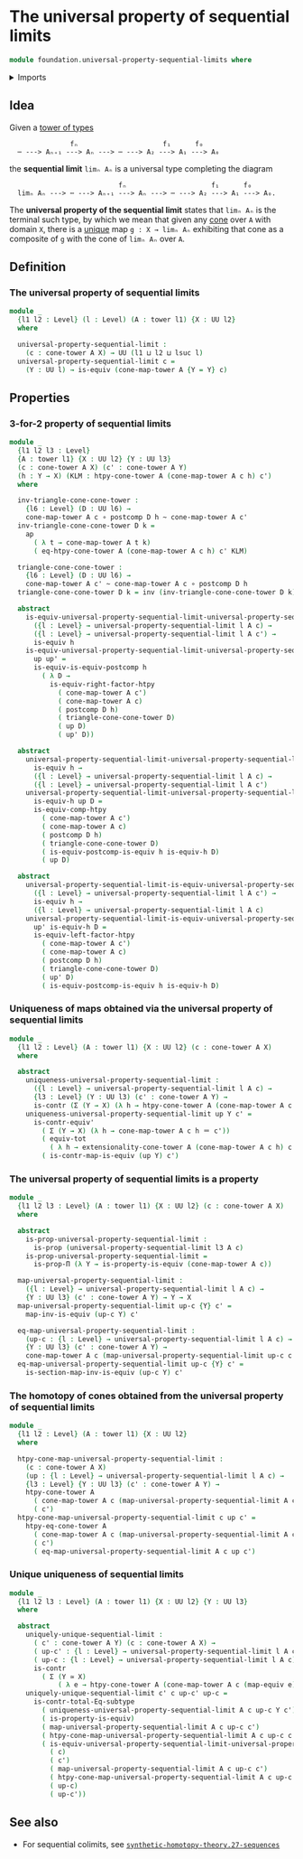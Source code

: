 # The universal property of sequential limits

```agda
module foundation.universal-property-sequential-limits where
```

<details><summary>Imports</summary>

```agda
open import foundation.action-on-identifications-functions
open import foundation.cones-over-towers
open import foundation.dependent-pair-types
open import foundation.equivalences
open import foundation.subtype-identity-principle
open import foundation.towers
open import foundation.universe-levels

open import foundation-core.contractible-maps
open import foundation-core.contractible-types
open import foundation-core.function-types
open import foundation-core.functoriality-dependent-pair-types
open import foundation-core.functoriality-function-types
open import foundation-core.homotopies
open import foundation-core.identity-types
open import foundation-core.propositions
```

</details>

## Idea

Given a [tower of types](foundation.towers.md)

```text
               fₙ                     f₁      f₀
  ⋯ ---> Aₙ₊₁ ---> Aₙ ---> ⋯ ---> A₂ ---> A₁ ---> A₀
```

the **sequential limit** `limₙ Aₙ` is a universal type completing the diagram

```text
                           fₙ                     f₁      f₀
  limₙ Aₙ ---> ⋯ ---> Aₙ₊₁ ---> Aₙ ---> ⋯ ---> A₂ ---> A₁ ---> A₀.
```

The **universal property of the sequential limit** states that `limₙ Aₙ` is the
terminal such type, by which we mean that given any
[cone](foundation.cones-over-towers.md) over `A` with domain `X`, there is a
[unique](foundation-core.contractible-types.md) map `g : X → limₙ Aₙ` exhibiting
that cone as a composite of `g` with the cone of `limₙ Aₙ` over `A`.

## Definition

### The universal property of sequential limits

```agda
module _
  {l1 l2 : Level} (l : Level) (A : tower l1) {X : UU l2}
  where

  universal-property-sequential-limit :
    (c : cone-tower A X) → UU (l1 ⊔ l2 ⊔ lsuc l)
  universal-property-sequential-limit c =
    (Y : UU l) → is-equiv (cone-map-tower A {Y = Y} c)
```

## Properties

### 3-for-2 property of sequential limits

```agda
module _
  {l1 l2 l3 : Level}
  {A : tower l1} {X : UU l2} {Y : UU l3}
  (c : cone-tower A X) (c' : cone-tower A Y)
  (h : Y → X) (KLM : htpy-cone-tower A (cone-map-tower A c h) c')
  where

  inv-triangle-cone-cone-tower :
    {l6 : Level} (D : UU l6) →
    cone-map-tower A c ∘ postcomp D h ~ cone-map-tower A c'
  inv-triangle-cone-cone-tower D k =
    ap
      ( λ t → cone-map-tower A t k)
      ( eq-htpy-cone-tower A (cone-map-tower A c h) c' KLM)

  triangle-cone-cone-tower :
    {l6 : Level} (D : UU l6) →
    cone-map-tower A c' ~ cone-map-tower A c ∘ postcomp D h
  triangle-cone-cone-tower D k = inv (inv-triangle-cone-cone-tower D k)

  abstract
    is-equiv-universal-property-sequential-limit-universal-property-sequential-limit :
      ({l : Level} → universal-property-sequential-limit l A c) →
      ({l : Level} → universal-property-sequential-limit l A c') →
      is-equiv h
    is-equiv-universal-property-sequential-limit-universal-property-sequential-limit
      up up' =
      is-equiv-is-equiv-postcomp h
        ( λ D →
          is-equiv-right-factor-htpy
            ( cone-map-tower A c')
            ( cone-map-tower A c)
            ( postcomp D h)
            ( triangle-cone-cone-tower D)
            ( up D)
            ( up' D))

  abstract
    universal-property-sequential-limit-universal-property-sequential-limit-is-equiv :
      is-equiv h →
      ({l : Level} → universal-property-sequential-limit l A c) →
      ({l : Level} → universal-property-sequential-limit l A c')
    universal-property-sequential-limit-universal-property-sequential-limit-is-equiv
      is-equiv-h up D =
      is-equiv-comp-htpy
        ( cone-map-tower A c')
        ( cone-map-tower A c)
        ( postcomp D h)
        ( triangle-cone-cone-tower D)
        ( is-equiv-postcomp-is-equiv h is-equiv-h D)
        ( up D)

  abstract
    universal-property-sequential-limit-is-equiv-universal-property-sequential-limit :
      ({l : Level} → universal-property-sequential-limit l A c') →
      is-equiv h →
      ({l : Level} → universal-property-sequential-limit l A c)
    universal-property-sequential-limit-is-equiv-universal-property-sequential-limit
      up' is-equiv-h D =
      is-equiv-left-factor-htpy
        ( cone-map-tower A c')
        ( cone-map-tower A c)
        ( postcomp D h)
        ( triangle-cone-cone-tower D)
        ( up' D)
        ( is-equiv-postcomp-is-equiv h is-equiv-h D)
```

### Uniqueness of maps obtained via the universal property of sequential limits

```agda
module _
  {l1 l2 : Level} (A : tower l1) {X : UU l2} (c : cone-tower A X)
  where

  abstract
    uniqueness-universal-property-sequential-limit :
      ({l : Level} → universal-property-sequential-limit l A c) →
      {l3 : Level} (Y : UU l3) (c' : cone-tower A Y) →
      is-contr (Σ (Y → X) (λ h → htpy-cone-tower A (cone-map-tower A c h) c'))
    uniqueness-universal-property-sequential-limit up Y c' =
      is-contr-equiv'
        ( Σ (Y → X) (λ h → cone-map-tower A c h ＝ c'))
        ( equiv-tot
          ( λ h → extensionality-cone-tower A (cone-map-tower A c h) c'))
        ( is-contr-map-is-equiv (up Y) c')
```

### The universal property of sequential limits is a property

```agda
module _
  {l1 l2 l3 : Level} (A : tower l1) {X : UU l2} (c : cone-tower A X)
  where

  abstract
    is-prop-universal-property-sequential-limit :
      is-prop (universal-property-sequential-limit l3 A c)
    is-prop-universal-property-sequential-limit =
      is-prop-Π (λ Y → is-property-is-equiv (cone-map-tower A c))

  map-universal-property-sequential-limit :
    ({l : Level} → universal-property-sequential-limit l A c) →
    {Y : UU l3} (c' : cone-tower A Y) → Y → X
  map-universal-property-sequential-limit up-c {Y} c' =
    map-inv-is-equiv (up-c Y) c'

  eq-map-universal-property-sequential-limit :
    (up-c : {l : Level} → universal-property-sequential-limit l A c) →
    {Y : UU l3} (c' : cone-tower A Y) →
    cone-map-tower A c (map-universal-property-sequential-limit up-c c') ＝ c'
  eq-map-universal-property-sequential-limit up-c {Y} c' =
    is-section-map-inv-is-equiv (up-c Y) c'
```

### The homotopy of cones obtained from the universal property of sequential limits

```agda
module _
  {l1 l2 : Level} (A : tower l1) {X : UU l2}
  where

  htpy-cone-map-universal-property-sequential-limit :
    (c : cone-tower A X)
    (up : {l : Level} → universal-property-sequential-limit l A c) →
    {l3 : Level} {Y : UU l3} (c' : cone-tower A Y) →
    htpy-cone-tower A
      ( cone-map-tower A c (map-universal-property-sequential-limit A c up c'))
      ( c')
  htpy-cone-map-universal-property-sequential-limit c up c' =
    htpy-eq-cone-tower A
      ( cone-map-tower A c (map-universal-property-sequential-limit A c up c'))
      ( c')
      ( eq-map-universal-property-sequential-limit A c up c')
```

### Unique uniqueness of sequential limits

```agda
module _
  {l1 l2 l3 : Level} (A : tower l1) {X : UU l2} {Y : UU l3}
  where

  abstract
    uniquely-unique-sequential-limit :
      ( c' : cone-tower A Y) (c : cone-tower A X) →
      ( up-c' : {l : Level} → universal-property-sequential-limit l A c') →
      ( up-c : {l : Level} → universal-property-sequential-limit l A c) →
      is-contr
        ( Σ (Y ≃ X)
            ( λ e → htpy-cone-tower A (cone-map-tower A c (map-equiv e)) c'))
    uniquely-unique-sequential-limit c' c up-c' up-c =
      is-contr-total-Eq-subtype
        ( uniqueness-universal-property-sequential-limit A c up-c Y c')
        ( is-property-is-equiv)
        ( map-universal-property-sequential-limit A c up-c c')
        ( htpy-cone-map-universal-property-sequential-limit A c up-c c')
        ( is-equiv-universal-property-sequential-limit-universal-property-sequential-limit
          ( c)
          ( c')
          ( map-universal-property-sequential-limit A c up-c c')
          ( htpy-cone-map-universal-property-sequential-limit A c up-c c')
          ( up-c)
          ( up-c'))
```

## See also

- For sequential colimits, see
  [`synthetic-homotopy-theory.27-sequences`](synthetic-homotopy-theory.27-sequences.md)
